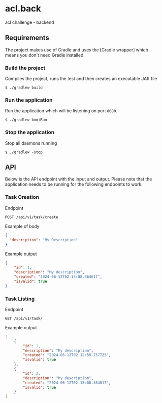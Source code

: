 # acl.back
acl challenge - backend

## Requirements

The project makes use of Gradle and uses the [Gradle wrapper] which means you don't need Gradle installed.


### Build the project

Compiles the project, runs the test and then creates an executable JAR file

```console
$ ./gradlew build
```
### Run the application

Run the application which will be listening on port `8080`.

```console
$ ./gradlew bootRun
```

### Stop the application

Stop all daemons running

```console
$ ./gradlew -stop
```

## API

Below is the API endpoint with the input and output. Please note that the application needs to be
running for the following endpoints to work.

### Task Creation

Endpoint

```text
POST /api/v1/task/create
```

Example of body

```json
{
  "description": "My Description"
}
```
Example output

```json
{
    "id": 1,
    "description": "My description",
    "created": "2024-06-12T02:13:08.364617",
    "isvalid": true
}
```
### Task Listing

Endpoint

```text
GET /api/v1/task/
```

Example output

```json
[
    {
        "id": 1,
        "description": "My description",
        "created": "2024-06-12T02:12:59.757725",
        "isvalid": true
    },
    {
        "id": 2,
        "description": "My description",
        "created": "2024-06-12T02:13:08.364617",
        "isvalid": true
    }
]
```